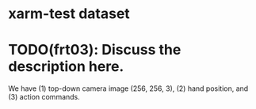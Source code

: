 # xarm-test dataset

# TODO(frt03): Discuss the description here.
We have (1) top-down camera image (256, 256, 3), (2) hand position, and (3) action commands.
